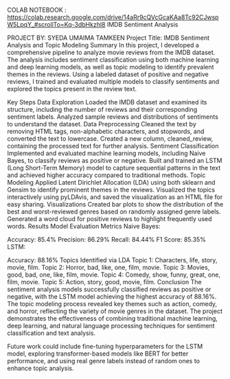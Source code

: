  COLAB NOTEBOOK : https://colab.research.google.com/drive/14aRr9cQVcGcaKAa8Tc92CJwspW5LpqY_#scrollTo=Kq-3dbHkzhl8
IMDB Sentiment Analysis

PROJECT BY: SYEDA UMAIMA TAMKEEN
Project Title: IMDB Sentiment Analysis and Topic Modeling
Summary
In this project, I developed a comprehensive pipeline to analyze movie reviews from the IMDB dataset. The analysis includes sentiment classification using both machine learning and deep learning models, as well as topic modeling to identify prevalent themes in the reviews. Using a labeled dataset of positive and negative reviews, I trained and evaluated multiple models to classify sentiments and explored the topics present in the review text.

Key Steps
Data Exploration
Loaded the IMDB dataset and examined its structure, including the number of reviews and their corresponding sentiment labels.
Analyzed sample reviews and distributions of sentiments to understand the dataset.
Data Preprocessing
Cleaned the text by removing HTML tags, non-alphabetic characters, and stopwords, and converted the text to lowercase.
Created a new column, cleaned_review, containing the processed text for further analysis.
Sentiment Classification
Implemented and evaluated machine learning models, including Naive Bayes, to classify reviews as positive or negative.
Built and trained an LSTM (Long Short-Term Memory) model to capture sequential patterns in the text and achieved higher accuracy compared to traditional methods.
Topic Modeling
Applied Latent Dirichlet Allocation (LDA) using both sklearn and Gensim to identify prominent themes in the reviews.
Visualized the topics interactively using pyLDAvis, and saved the visualization as an HTML file for easy sharing.
Visualizations
Created bar plots to show the distribution of the best and worst-reviewed genres based on randomly assigned genre labels.
Generated a word cloud for positive reviews to highlight frequently used words.
Results
Model Evaluation Metrics
Naive Bayes:

Accuracy: 85.4%
Precision: 86.29%
Recall: 84.44%
F1 Score: 85.35%
LSTM:

Accuracy: 88.16%
Topics Identified via LDA
Topic 1: Characters, life, story, movie, film.
Topic 2: Horror, bad, like, one, film, movie.
Topic 3: Movies, good, bad, one, like, film, movie.
Topic 4: Comedy, show, funny, great, one, film, movie.
Topic 5: Action, story, good, movie, film.
Conclusion
The sentiment analysis models successfully classified reviews as positive or negative, with the LSTM model achieving the highest accuracy of 88.16%. The topic modeling process revealed key themes such as action, comedy, and horror, reflecting the variety of movie genres in the dataset. The project demonstrates the effectiveness of combining traditional machine learning, deep learning, and natural language processing techniques for sentiment classification and text analysis.

Future work could include fine-tuning hyperparameters for the LSTM model, exploring transformer-based models like BERT for better performance, and using real genre labels instead of random ones to enhance topic analysis.
